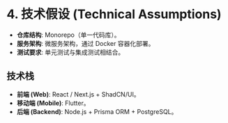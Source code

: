 # 4. 技术假设 (Technical Assumptions)

- **仓库结构**: Monorepo（单一代码库）。
- **服务架构**: 微服务架构，通过 Docker 容器化部署。
- **测试要求**: 单元测试与集成测试相结合。

## 技术栈

- **前端 (Web)**: React / Next.js + ShadCN/UI。
- **移动端 (Mobile)**: Flutter。
- **后端 (Backend)**: Node.js + Prisma ORM + PostgreSQL。
